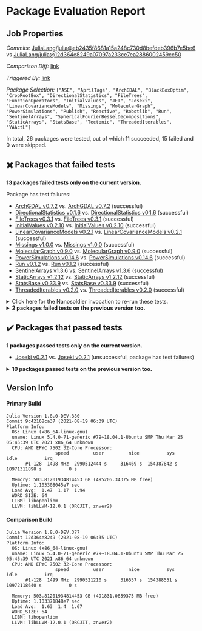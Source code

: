 # Package Evaluation Report

## Job Properties

*Commits:* [JuliaLang/julia@eb2435f8681a15a248c730d8befdeb396b7e5be6](https://github.com/JuliaLang/julia/commit/eb2435f8681a15a248c730d8befdeb396b7e5be6) vs [JuliaLang/julia@12d364e8249a07097a233ce7ea2886002459cc50](https://github.com/JuliaLang/julia/commit/12d364e8249a07097a233ce7ea2886002459cc50)

*Comparison Diff:* [link](https://github.com/JuliaLang/julia/compare/12d364e8249a07097a233ce7ea2886002459cc50..eb2435f8681a15a248c730d8befdeb396b7e5be6)

*Triggered By:* [link](https://github.com/JuliaLang/julia/pull/41885#issuecomment-901722719)

*Package Selection:* `["ASE", "AprilTags", "ArchGDAL", "BlackBoxOptim", "CropRootBox", "DirectionalStatistics", "FileTrees", "FunctionOperators", "InitialValues", "JET", "Joseki", "LinearCovarianceModels", "Missings", "MolecularGraph", "PowerSimulations", "Publish", "Reactive", "Robotlib", "Run", "SentinelArrays", "SphericalFourierBesselDecompositions", "StaticArrays", "StatsBase", "Tectonic", "ThreadedIterables", "YAActL"]`

In total, 26 packages were tested, out of which 11 succeeded, 15 failed and 0 were skipped.


## :heavy_multiplication_x: Packages that failed tests

**13 packages failed tests only on the current version.**

Package has test failures:

- [ArchGDAL v0.7.2](https://s3.amazonaws.com/julialang-reports/nanosoldier/pkgeval/by_hash/eb2435f_vs_12d364e/ArchGDAL.1.8.0-DEV-9c42168ca37.log) vs. [ArchGDAL v0.7.2](https://s3.amazonaws.com/julialang-reports/nanosoldier/pkgeval/by_hash/eb2435f_vs_12d364e/ArchGDAL.1.8.0-DEV-12d364e8249.log) (successful)
- [DirectionalStatistics v0.1.6](https://s3.amazonaws.com/julialang-reports/nanosoldier/pkgeval/by_hash/eb2435f_vs_12d364e/DirectionalStatistics.1.8.0-DEV-9c42168ca37.log) vs. [DirectionalStatistics v0.1.6](https://s3.amazonaws.com/julialang-reports/nanosoldier/pkgeval/by_hash/eb2435f_vs_12d364e/DirectionalStatistics.1.8.0-DEV-12d364e8249.log) (successful)
- [FileTrees v0.3.1](https://s3.amazonaws.com/julialang-reports/nanosoldier/pkgeval/by_hash/eb2435f_vs_12d364e/FileTrees.1.8.0-DEV-9c42168ca37.log) vs. [FileTrees v0.3.1](https://s3.amazonaws.com/julialang-reports/nanosoldier/pkgeval/by_hash/eb2435f_vs_12d364e/FileTrees.1.8.0-DEV-12d364e8249.log) (successful)
- [InitialValues v0.2.10](https://s3.amazonaws.com/julialang-reports/nanosoldier/pkgeval/by_hash/eb2435f_vs_12d364e/InitialValues.1.8.0-DEV-9c42168ca37.log) vs. [InitialValues v0.2.10](https://s3.amazonaws.com/julialang-reports/nanosoldier/pkgeval/by_hash/eb2435f_vs_12d364e/InitialValues.1.8.0-DEV-12d364e8249.log) (successful)
- [LinearCovarianceModels v0.2.1](https://s3.amazonaws.com/julialang-reports/nanosoldier/pkgeval/by_hash/eb2435f_vs_12d364e/LinearCovarianceModels.1.8.0-DEV-9c42168ca37.log) vs. [LinearCovarianceModels v0.2.1](https://s3.amazonaws.com/julialang-reports/nanosoldier/pkgeval/by_hash/eb2435f_vs_12d364e/LinearCovarianceModels.1.8.0-DEV-12d364e8249.log) (successful)
- [Missings v1.0.0](https://s3.amazonaws.com/julialang-reports/nanosoldier/pkgeval/by_hash/eb2435f_vs_12d364e/Missings.1.8.0-DEV-9c42168ca37.log) vs. [Missings v1.0.0](https://s3.amazonaws.com/julialang-reports/nanosoldier/pkgeval/by_hash/eb2435f_vs_12d364e/Missings.1.8.0-DEV-12d364e8249.log) (successful)
- [MolecularGraph v0.9.0](https://s3.amazonaws.com/julialang-reports/nanosoldier/pkgeval/by_hash/eb2435f_vs_12d364e/MolecularGraph.1.8.0-DEV-9c42168ca37.log) vs. [MolecularGraph v0.9.0](https://s3.amazonaws.com/julialang-reports/nanosoldier/pkgeval/by_hash/eb2435f_vs_12d364e/MolecularGraph.1.8.0-DEV-12d364e8249.log) (successful)
- [PowerSimulations v0.14.6](https://s3.amazonaws.com/julialang-reports/nanosoldier/pkgeval/by_hash/eb2435f_vs_12d364e/PowerSimulations.1.8.0-DEV-9c42168ca37.log) vs. [PowerSimulations v0.14.6](https://s3.amazonaws.com/julialang-reports/nanosoldier/pkgeval/by_hash/eb2435f_vs_12d364e/PowerSimulations.1.8.0-DEV-12d364e8249.log) (successful)
- [Run v0.1.2](https://s3.amazonaws.com/julialang-reports/nanosoldier/pkgeval/by_hash/eb2435f_vs_12d364e/Run.1.8.0-DEV-9c42168ca37.log) vs. [Run v0.1.2](https://s3.amazonaws.com/julialang-reports/nanosoldier/pkgeval/by_hash/eb2435f_vs_12d364e/Run.1.8.0-DEV-12d364e8249.log) (successful)
- [SentinelArrays v1.3.6](https://s3.amazonaws.com/julialang-reports/nanosoldier/pkgeval/by_hash/eb2435f_vs_12d364e/SentinelArrays.1.8.0-DEV-9c42168ca37.log) vs. [SentinelArrays v1.3.6](https://s3.amazonaws.com/julialang-reports/nanosoldier/pkgeval/by_hash/eb2435f_vs_12d364e/SentinelArrays.1.8.0-DEV-12d364e8249.log) (successful)
- [StaticArrays v1.2.12](https://s3.amazonaws.com/julialang-reports/nanosoldier/pkgeval/by_hash/eb2435f_vs_12d364e/StaticArrays.1.8.0-DEV-9c42168ca37.log) vs. [StaticArrays v1.2.12](https://s3.amazonaws.com/julialang-reports/nanosoldier/pkgeval/by_hash/eb2435f_vs_12d364e/StaticArrays.1.8.0-DEV-12d364e8249.log) (successful)
- [StatsBase v0.33.9](https://s3.amazonaws.com/julialang-reports/nanosoldier/pkgeval/by_hash/eb2435f_vs_12d364e/StatsBase.1.8.0-DEV-9c42168ca37.log) vs. [StatsBase v0.33.9](https://s3.amazonaws.com/julialang-reports/nanosoldier/pkgeval/by_hash/eb2435f_vs_12d364e/StatsBase.1.8.0-DEV-12d364e8249.log) (successful)
- [ThreadedIterables v0.2.0](https://s3.amazonaws.com/julialang-reports/nanosoldier/pkgeval/by_hash/eb2435f_vs_12d364e/ThreadedIterables.1.8.0-DEV-9c42168ca37.log) vs. [ThreadedIterables v0.2.0](https://s3.amazonaws.com/julialang-reports/nanosoldier/pkgeval/by_hash/eb2435f_vs_12d364e/ThreadedIterables.1.8.0-DEV-12d364e8249.log) (successful)

<details><summary>Click here for the Nanosoldier invocation to re-run these tests.</summary>
<p>

```
@nanosoldier `runtests(["ArchGDAL", "DirectionalStatistics", "FileTrees", "InitialValues", "LinearCovarianceModels", "Missings", "MolecularGraph", "PowerSimulations", "Run", "SentinelArrays", "StaticArrays", "StatsBase", "ThreadedIterables"], vs = ":master")`
```

</p>
</details>


<details><summary><strong>2 packages failed tests on the previous version too.</strong></summary>
<p>

There were unidentified errors:

- [CropRootBox v0.1.2](https://s3.amazonaws.com/julialang-reports/nanosoldier/pkgeval/by_hash/eb2435f_vs_12d364e/CropRootBox.1.8.0-DEV-9c42168ca37.log)

Package has test failures:

- [FunctionOperators v0.2.3](https://s3.amazonaws.com/julialang-reports/nanosoldier/pkgeval/by_hash/eb2435f_vs_12d364e/FunctionOperators.1.8.0-DEV-9c42168ca37.log)

</p>
</details>


## :heavy_check_mark: Packages that passed tests

**1 packages passed tests only on the current version.**

- [Joseki v0.2.1](https://s3.amazonaws.com/julialang-reports/nanosoldier/pkgeval/by_hash/eb2435f_vs_12d364e/Joseki.1.8.0-DEV-9c42168ca37.log) vs. [Joseki v0.2.1](https://s3.amazonaws.com/julialang-reports/nanosoldier/pkgeval/by_hash/eb2435f_vs_12d364e/Joseki.1.8.0-DEV-12d364e8249.log) (unsuccessful, package has test failures)

<details><summary><strong>10 packages passed tests on the previous version too.</strong></summary>
<p>

- [ASE v0.5.1](https://s3.amazonaws.com/julialang-reports/nanosoldier/pkgeval/by_hash/eb2435f_vs_12d364e/ASE.1.8.0-DEV-9c42168ca37.log)
- [AprilTags v0.9.0](https://s3.amazonaws.com/julialang-reports/nanosoldier/pkgeval/by_hash/eb2435f_vs_12d364e/AprilTags.1.8.0-DEV-9c42168ca37.log)
- [BlackBoxOptim v0.6.0](https://s3.amazonaws.com/julialang-reports/nanosoldier/pkgeval/by_hash/eb2435f_vs_12d364e/BlackBoxOptim.1.8.0-DEV-9c42168ca37.log)
- [JET v0.4.6](https://s3.amazonaws.com/julialang-reports/nanosoldier/pkgeval/by_hash/eb2435f_vs_12d364e/JET.1.8.0-DEV-9c42168ca37.log)
- [Publish v0.8.0](https://s3.amazonaws.com/julialang-reports/nanosoldier/pkgeval/by_hash/eb2435f_vs_12d364e/Publish.1.8.0-DEV-9c42168ca37.log)
- [Reactive v0.8.3](https://s3.amazonaws.com/julialang-reports/nanosoldier/pkgeval/by_hash/eb2435f_vs_12d364e/Reactive.1.8.0-DEV-9c42168ca37.log)
- [Robotlib v1.1.13](https://s3.amazonaws.com/julialang-reports/nanosoldier/pkgeval/by_hash/eb2435f_vs_12d364e/Robotlib.1.8.0-DEV-9c42168ca37.log)
- [SphericalFourierBesselDecompositions v0.1.3](https://s3.amazonaws.com/julialang-reports/nanosoldier/pkgeval/by_hash/eb2435f_vs_12d364e/SphericalFourierBesselDecompositions.1.8.0-DEV-9c42168ca37.log)
- [Tectonic v0.6.1](https://s3.amazonaws.com/julialang-reports/nanosoldier/pkgeval/by_hash/eb2435f_vs_12d364e/Tectonic.1.8.0-DEV-9c42168ca37.log)
- [YAActL v0.2.1](https://s3.amazonaws.com/julialang-reports/nanosoldier/pkgeval/by_hash/eb2435f_vs_12d364e/YAActL.1.8.0-DEV-9c42168ca37.log)

</p>
</details>


## Version Info

#### Primary Build

```
Julia Version 1.8.0-DEV.380
Commit 9c42168ca37 (2021-08-19 06:39 UTC)
Platform Info:
  OS: Linux (x86_64-linux-gnu)
  uname: Linux 5.4.0-71-generic #79~18.04.1-Ubuntu SMP Thu Mar 25 05:45:39 UTC 2021 x86_64 unknown
  CPU: AMD EPYC 7502 32-Core Processor: 
                  speed         user         nice          sys         idle          irq
       #1-128  1498 MHz  2990512444 s     316469 s  154387842 s  10971311898 s          0 s
       
  Memory: 503.81201934814453 GB (495206.34375 MB free)
  Uptime: 1.103308045e7 sec
  Load Avg:  1.47  1.17  1.94
  WORD_SIZE: 64
  LIBM: libopenlibm
  LLVM: libLLVM-12.0.1 (ORCJIT, znver2)

```

#### Comparison Build

```
Julia Version 1.8.0-DEV.377
Commit 12d364e8249 (2021-08-19 06:35 UTC)
Platform Info:
  OS: Linux (x86_64-linux-gnu)
  uname: Linux 5.4.0-71-generic #79~18.04.1-Ubuntu SMP Thu Mar 25 05:45:39 UTC 2021 x86_64 unknown
  CPU: AMD EPYC 7502 32-Core Processor: 
                  speed         user         nice          sys         idle          irq
       #1-128  1499 MHz  2990521210 s     316557 s  154388551 s  10972118640 s          0 s
       
  Memory: 503.81201934814453 GB (491831.0859375 MB free)
  Uptime: 1.103371848e7 sec
  Load Avg:  1.63  1.4  1.67
  WORD_SIZE: 64
  LIBM: libopenlibm
  LLVM: libLLVM-12.0.1 (ORCJIT, znver2)

```
<!-- Generated on 2021-08-19T07:15:00.415 -->
